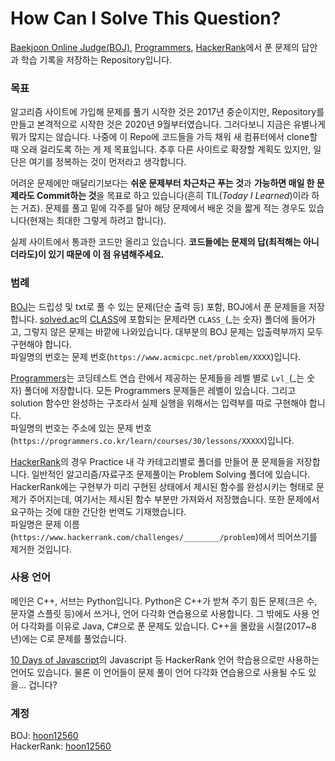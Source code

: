 # How Can I Solve This Question?

[Baekjoon Online Judge(BOJ)](https://www.acmicpc.net/), [Programmers](https://programmers.co.kr/learn/challenges), [HackerRank](https://www.hackerrank.com/dashboard)에서 푼 문제의 답안과 학습 기록을 저장하는 Repository입니다.

### 목표
알고리즘 사이트에 가입해 문제를 풀기 시작한 것은 2017년 중순이지만, Repository를 만들고 본격적으로 시작한 것은 2020년 9월부터였습니다. 그러다보니 지금은 유별나게 뭐가 많지는 않습니다. 나중에 이 Repo에 코드들을 가득 채워 새 컴퓨터에서 clone할 때 오래 걸리도록 하는 게 제 목표입니다. 추후 다른 사이트로 확장할 계획도 있지만, 일단은 여기를 정복하는 것이 먼저라고 생각합니다.

어려운 문제에만 매달리기보다는 **쉬운 문제부터 차근차근 푸는 것**과 **가능하면 매일 한 문제라도 Commit하는 것**을 목표로 하고 있습니다(흔히 TIL(*Today I Learned*)이라 하는 거죠). 문제를 풀고 밑에 각주를 달아 해당 문제에서 배운 것을 짧게 적는 경우도 있습니다(현재는 최대한 그렇게 하려고 합니다).

실제 사이트에서 통과한 코드만 올리고 있습니다. **코드들에는 문제의 답(최적해는 아니더라도)이 있기 때문에 이 점 유념해주세요.**

### 범례
[BOJ](https://github.com/showmanlee/HowCanISolveThisQuestion/tree/master/BOJ)는 드립성 및 txt로 풀 수 있는 문제(단순 출력 등) 포함, BOJ에서 푼 문제들을 저장합니다. [solved.ac](https://solved.ac/)의 [CLASS](https://solved.ac/class)에 포함되는 문제라면 `CLASS_`(_는 숫자) 폴더에 들어가고, 그렇지 않은 문제는 바깥에 나와있습니다. 대부분의 BOJ 문제는 입출력부까지 모두 구현해야 합니다.    
파일명의 번호는 문제 번호(`https://www.acmicpc.net/problem/XXXX`)입니다.

[Programmers](https://github.com/showmanlee/HowCanISolveThisQuestion/tree/master/Programmers)는 코딩테스트 연습 란에서 제공하는 문제들을 레벨 별로 `Lvl_`(_는 숫자) 폴더에 저장합니다. 모든 Programmers 문제들은 레벨이 있습니다. 그리고 solution 함수만 완성하는 구조라서 실제 실행을 위해서는 입력부를 따로 구현해야 합니다.     
파일명의 번호는 주소에 있는 문제 번호(`https://programmers.co.kr/learn/courses/30/lessons/XXXXX`)입니다.

[HackerRank](https://github.com/showmanlee/HowCanISolveThisQuestion/tree/master/HackerRank)의 경우 Practice 내 각 카테고리별로 폴더를 만들어 푼 문제들을 저장합니다. 일반적인 알고리즘/자료구조 문제풀이는 Problem Solving 폴더에 있습니다. HackerRank에는 구현부가 미리 구현된 상태에서 제시된 함수를 완성시키는 형태로 문제가 주어지는데, 여기서는 제시된 함수 부분만 가져와서 저장했습니다. 또한 문제에서 요구하는 것에 대한 간단한 번역도 기재했습니다.      
파일명은 문제 이름(`https://www.hackerrank.com/challenges/________/problem`)에서 띄어쓰기를 제거한 것입니다.

### 사용 언어 
메인은 C++, 서브는 Python입니다. Python은 C++가 받쳐 주기 힘든 문제(크은 수, 문자열 스플릿 등)에서 쓰거나, 언어 다각화 연습용으로 사용합니다. 그 밖에도 사용 언어 다각화를 이유로 Java, C#으로 푼 문제도 있습니다. C++을 몰랐을 시절(2017~8년)에는 C로 문제를 풀었습니다.

[10 Days of Javascript](https://www.hackerrank.com/domains/tutorials/10-days-of-javascript)의 Javascript 등 HackerRank 언어 학습용으로만 사용하는 언어도 있습니다. 물론 이 언어들이 문제 풀이 언어 다각화 연습용으로 사용될 수도 있을... 겁니다?

### 계정
BOJ: [hoon12560](https://www.acmicpc.net/user/hoon12560)      
HackerRank: [hoon12560](https://www.hackerrank.com/hoon12560) 
